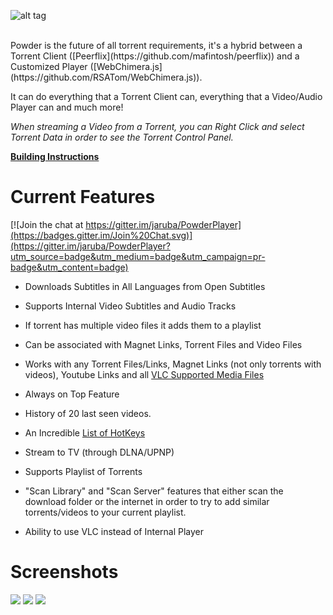 ![alt tag](https://raw.githubusercontent.com/jaruba/PowderPlayer/master/src/images/powder-logo.png)

<br/>
Powder is the future of all torrent requirements, it's a hybrid between a Torrent Client ([Peerflix](https://github.com/mafintosh/peerflix)) and a Customized Player ([WebChimera.js](https://github.com/RSATom/WebChimera.js)).

It can do everything that a Torrent Client can, everything that a Video/Audio Player can and much more!

*When streaming a Video from a Torrent, you can Right Click and select Torrent Data in order to see the Torrent Control Panel.*

[**Building Instructions**](https://github.com/jaruba/PowderPlayer/wiki)

Current Features
==============

[![Join the chat at https://gitter.im/jaruba/PowderPlayer](https://badges.gitter.im/Join%20Chat.svg)](https://gitter.im/jaruba/PowderPlayer?utm_source=badge&utm_medium=badge&utm_campaign=pr-badge&utm_content=badge)
- Downloads Subtitles in All Languages from Open Subtitles

- Supports Internal Video Subtitles and Audio Tracks

- If torrent has multiple video files it adds them to a playlist

- Can be associated with Magnet Links, Torrent Files and Video Files

- Works with any Torrent Files/Links, Magnet Links (not only torrents with videos), Youtube Links and all [VLC Supported Media Files](http://www.videolan.org/vlc/features.php?cat=video)

- Always on Top Feature

- History of 20 last seen videos.

- An Incredible [List of HotKeys](https://github.com/jaruba/PowderPlayer/wiki/Hotkeys)

- Stream to TV (through DLNA/UPNP)

- Supports Playlist of Torrents

- "Scan Library" and "Scan Server" features that either scan the download folder or the internet in order to try to add similar torrents/videos to your current playlist.

- Ability to use VLC instead of Internal Player


Screenshots
==============
<img src="http://powder.media/screenshots/PowderPlayer-new-1.png">

<img src="http://powder.media/screenshots/PowderPlayer-new-2.png">

<img src="http://powder.media/screenshots/PowderPlayer-new-3.png">

